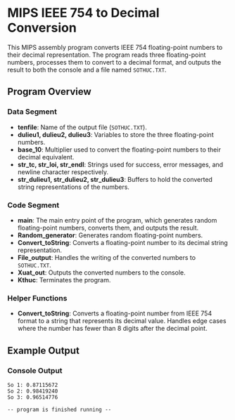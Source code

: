 # MIPS IEEE 754 to Decimal Conversion

This MIPS assembly program converts IEEE 754 floating-point numbers to their decimal representation. The program reads three floating-point numbers, processes them to convert to a decimal format, and outputs the result to both the console and a file named `SOTHUC.TXT`.

## Program Overview

### Data Segment
- **tenfile**: Name of the output file (`SOTHUC.TXT`).
- **dulieu1, dulieu2, dulieu3**: Variables to store the three floating-point numbers.
- **base_10**: Multiplier used to convert the floating-point numbers to their decimal equivalent.
- **str_tc, str_loi, str_endl**: Strings used for success, error messages, and newline character respectively.
- **str_dulieu1, str_dulieu2, str_dulieu3**: Buffers to hold the converted string representations of the numbers.

### Code Segment
- **main**: The main entry point of the program, which generates random floating-point numbers, converts them, and outputs the result.
- **Random_generator**: Generates random floating-point numbers.
- **Convert_toString**: Converts a floating-point number to its decimal string representation.
- **File_output**: Handles the writing of the converted numbers to `SOTHUC.TXT`.
- **Xuat_out**: Outputs the converted numbers to the console.
- **Kthuc**: Terminates the program.

### Helper Functions
- **Convert_toString**: Converts a floating-point number from IEEE 754 format to a string that represents its decimal value. Handles edge cases where the number has fewer than 8 digits after the decimal point.

## Example Output

### Console Output
```plaintext
So 1: 0.87115672
So 2: 0.98419240
So 3: 0.96514776

-- program is finished running --
